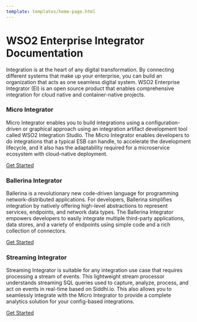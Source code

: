```yaml
---
template: templates/home-page.html
---
```


# WSO2 Enterprise Integrator Documentation

Integration is at the heart of any digital transformation. By connecting different systems that make up your enterprise, you can build an organization that acts as one seamless digital system. WSO2 Enterprise Integrator (EI) is an open source product that enables comprehensive integration for cloud native and container-native projects. 

<!--
 Adding temporary urls for navigation
-->

<div class="integratorDescription">
    <h3>Micro Integrator</h3>
    <p>Micro Integrator enables you to build integrations using a configuration-driven or graphical approach using an integration artifact development tool called WSO2 Integration Studio. The Micro Integrator enables developers to do integrations that a typical ESB can handle, to accelerate the development lifecycle, and it also has the adaptability required for a microservice ecosystem with cloud-native deployment.</p>
    <a href="micro-integrator/overview/introduction">Get Started</a>
</div>

<div class="integratorDescription">
    <h3>Ballerina Integrator</h3>
    <p>Ballerina is a revolutionary new code-driven language for programming network-distributed applications. For developers, Ballerina simplifies integration by natively offering high-level abstractions to represent services, endpoints, and network data types. The Ballerina Integrator empowers developers to easily integrate multiple third-party applications, data stores, and a variety of endpoints using simple code and a rich collection of connectors.</p>
    <a href="ballerina-integrator/get-started/introduction">Get Started</a>
</div>
<div class="integratorDescription">
    <h3>Streaming Integrator</h3>
    <p>Streaming Integrator is suitable for any integration use case that requires processing a stream of events. This lightweight stream processor understands streaming SQL queries used to capture, analyze, process, and act on events in real-time based on Siddhi.io. This also allows you to seamlessly integrate with the Micro Integrator to provide a complete analytics solution for your config-based integrations.</p>
    <a href="streaming-integrator/overview/overview">Get Started</a>
</div>

